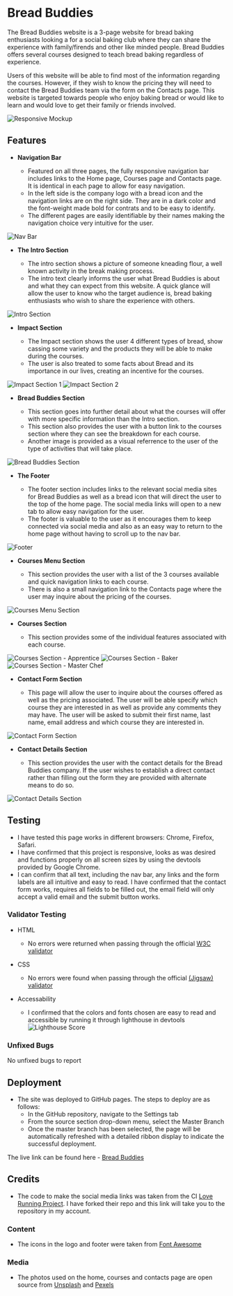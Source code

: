 # Bread Buddies

The Bread Buddies website is a 3-page website for bread baking enthusiasts looking a for a social baking club where they can share the experience with family/firends and other like minded people. Bread Buddies offers several courses designed to teach bread baking regardless of experience.

Users of this website will be able to find most of the information regarding the courses. However, if they wish to know the pricing they will need to contact the Bread Buddies team via the form on the Contacts page. This website is targeted towards people who enjoy baking bread or would like to learn and would love to get their family or friends involved.

![Responsive Mockup](/assets/images/responsive-project1.png)

## Features 

- __Navigation Bar__

  - Featured on all three pages, the fully responsive navigation bar includes links to the Home page, Courses page and Contacts page. It is identical in each page to allow for easy navigation.
  - In the left side is the company logo with a bread icon and the navigation links are on the right side. They are in a dark color and the font-weight made bold for contrats and to be easy to identify.
  - The different pages are easily identifiable by their names making the navigation choice very intuitive for the user.  

![Nav Bar](/assets/images/navigation%20bar.png)

- __The Intro Section__

  - The intro section shows a picture of someone kneading flour, a well known activity in the break making process. 
  - The intro text clearly informs the user what Bread Buddies is about and what they can expect from this website. A quick glance will allow the user to know who the target audience is, bread baking enthusiasts who wish to share the experience with others.

![Intro Section](/assets/images/intro%20section.png)

- __Impact Section__

  - The Impact section shows the user 4 different types of bread, show cassing some variety and the products they will be able to make during the courses. 
  - The user is also treated to some facts about Bread and its importance in our lives, creating an incentive for the courses. 

![Impact Section 1](/assets/images/impact%20section%201.png)
![Impact Section 2](/assets/images/impact%20section%202.png)

- __Bread Buddies Section__

  - This section goes into further detail about what the courses will offer with more specific information than the Intro section. 
  - This section also provides the user with a button link to the courses section where they can see the breakdown for each course.
  - Another image is provided as a visual referrence to the user of the type of activities that will take place.

![Bread Buddies Section](/assets/images/bread%20buddies%20section.png)

- __The Footer__ 

  - The footer section includes links to the relevant social media sites for Bread Buddies as well as a bread icon that will direct the user to the top of the home page. The social media links will open to a new tab to allow easy navigation for the user. 
  - The footer is valuable to the user as it encourages them to keep connected via social media and also as an easy way to return to the home page without having to scroll up to the nav bar.

![Footer](/assets/images/footer.png)

- __Courses Menu Section__

  - This section provides the user with a list of the 3 courses available and quick navigation links to each course. 
  - There is also a small navigation link to the Contacts page where the user may inquire about the pricing of the courses. 

![Courses Menu Section](/assets/images/courses%20menu%20section.png)

- __Courses Section__

  - This section provides some of the individual features associated with each course. 

![Courses Section - Apprentice](/assets/images/course%20section%20-%20apprentice.png)
![Courses Section - Baker](/assets/images/course%20section%20-%20baker.png)
![Courses Section - Master Chef](/assets/images/course%20section%20-%20master%20chef.png)

- __Contact Form Section__

  - This page will allow the user to inquire about the courses offered as well as the pricing associated. The user will be able specify which course they are interested in as well as provide any comments they may have. The user will be asked to submit their first name, last name, email address and which course they are interested in. 

![Contact Form Section](/assets/images/contact%20form%20section.png)

- __Contact Details Section__

  - This section provides the user with the contact details for the Bread Buddies company. If the user wishes to establish a direct contact rather than filling out the form they are provided with alternate means to do so. 

![Contact Details Section](/assets/images/contact%20details%20section.png)

## Testing 

- I have tested this page works in different browsers: Chrome, Firefox, Safari.
- I have confirmed that this project is responsive, looks as was desired and functions properly on all screen sizes by using the devtools provided by Google Chrome.
- I can confirm that all text, including the nav bar, any links and the form labels are all intuitive and easy to read.
I have confirmed that the contact form works, requires all fields to be filled out, the email field will only accept a valid email and the submit button works. 


### Validator Testing 

- HTML
  - No errors were returned when passing through the official [W3C validator](https://validator.w3.org/nu/?showsource=yes&doc=https%3A%2F%2Fdiocar84.github.io%2FMilestone-Project-1%2F)
- CSS
  - No errors were found when passing through the official [(Jigsaw) validator](https://jigsaw.w3.org/css-validator/validator?uri=https%3A%2F%2Fvalidator.w3.org%2Fnu%2F%3Fshowsource%3Dyes%26doc%3Dhttps%253A%252F%252Fdiocar84.github.io%252FMilestone-Project-1%252F&profile=css3svg&usermedium=all&warning=1&vextwarning=&lang=en)

- Accessability
  - I confirmed that the colors and fonts chosen are easy to read and accessible by running it through lighthouse in devtools
  ![Lighthouse Score](/assets/images/lighthouse%20scores.png)


### Unfixed Bugs

No unfixed bugs to report 

## Deployment 

- The site was deployed to GitHub pages. The steps to deploy are as follows: 
  - In the GitHub repository, navigate to the Settings tab 
  - From the source section drop-down menu, select the Master Branch
  - Once the master branch has been selected, the page will be automatically refreshed with a detailed ribbon display to indicate the successful deployment. 

The live link can be found here - [Bread Buddies](https://diocar84.github.io/Milestone-Project-1/) 


## Credits 

- The code to make the social media links was taken from the CI [Love Running Project](https://github.com/DioCar84/Love-Running). I have forked their repo and this link will take you to the repository in my account.

### Content 

- The icons in the logo and footer were taken from [Font Awesome](https://fontawesome.com/)

### Media

- The photos used on the home, courses and contacts page are open source from [Unsplash](https://unsplash.com/) and [Pexels](https://www.pexels.com/royalty-free-images/)